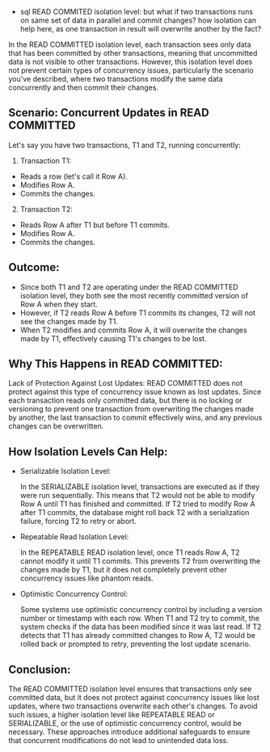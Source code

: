  - sql READ COMMITED isolation level: but what if two transactions runs on same set of data in parallel and commit changes? how isolation can help here, as one transaction in result will overwrite another by the fact?

In the READ COMMITTED isolation level, each transaction sees only data that has been committed by other transactions, 
meaning that uncommitted data is not visible to other transactions. However, this isolation level does not prevent 
certain types of concurrency issues, particularly the scenario you've described, where two transactions modify the same 
data concurrently and then commit their changes.

## Scenario: Concurrent Updates in READ COMMITTED
Let's say you have two transactions, T1 and T2, running concurrently:

1. Transaction T1:

- Reads a row (let's call it Row A).
- Modifies Row A.
- Commits the changes.

2. Transaction T2:

- Reads Row A after T1 but before T1 commits.
- Modifies Row A.
- Commits the changes.


##  Outcome:
- Since both T1 and T2 are operating under the READ COMMITTED isolation level, they both see the most recently 
    committed version of Row A when they start.
- However, if T2 reads Row A before T1 commits its changes, T2 will not see the changes made by T1.
- When T2 modifies and commits Row A, it will overwrite the changes made by T1, effectively causing T1's changes to be lost.

## Why This Happens in READ COMMITTED:
Lack of Protection Against Lost Updates: READ COMMITTED does not protect against this type of concurrency issue known as 
lost updates. Since each transaction reads only committed data, but there is no locking or versioning to prevent one 
transaction from overwriting the changes made by another, the last transaction to commit effectively wins, and any 
previous changes can be overwritten.

## How Isolation Levels Can Help:
- Serializable Isolation Level:

    In the SERIALIZABLE isolation level, transactions are executed as if they were run sequentially. This means that T2 would not be able to modify Row A until T1 has finished and committed. If T2 tried to modify Row A after T1 commits, the database might roll back T2 with a serialization failure, forcing T2 to retry or abort.

- Repeatable Read Isolation Level:

    In the REPEATABLE READ isolation level, once T1 reads Row A, T2 cannot modify it until T1 commits. This prevents T2 from overwriting the changes made by T1, but it does not completely prevent other concurrency issues like phantom reads.

- Optimistic Concurrency Control:

    Some systems use optimistic concurrency control by including a version number or timestamp with each row. When T1 and T2 try to commit, the system checks if the data has been modified since it was last read. If T2 detects that T1 has already committed changes to Row A, T2 would be rolled back or prompted to retry, preventing the lost update scenario.

## Conclusion:
The READ COMMITTED isolation level ensures that transactions only see committed data, but it does not protect against concurrency 
issues like lost updates, where two transactions overwrite each other's changes. To avoid such issues, a higher isolation level 
like REPEATABLE READ or SERIALIZABLE, or the use of optimistic concurrency control, would be necessary. These approaches introduce 
additional safeguards to ensure that concurrent modifications do not lead to unintended data loss.